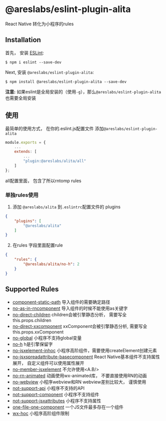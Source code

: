 # @areslabs/eslint-plugin-alita

React Native 转化为小程序的rules

## Installation

首先， 安装 [ESLint](http://eslint.org):

```
$ npm i eslint --save-dev
```

Next, 安装 `@areslabs/eslint-plugin-alita`:

```
$ npm install @areslabs/eslint-plugin-alita --save-dev
```

**注意:** 如果eslint是全局安装的（使用`-g`），那么`@areslabs/eslint-plugin-alita` 也需要全局安装

## 使用
最简单的使用方式， 在你的.eslint.js配置文件 添加`@areslabs/eslint-plugin-alita`
```javascript
module.exports = {
    ...
    extends: [
        ...
        "plugin:@areslabs/alita/all"
    ]
};
```
all配置里面， 包含了所以rntomp rules

### 单独rules使用
1. 添加 `@areslabs/alita` 到`.eslintrc`配置文件的 plugins

```json
{
    "plugins": [
        "@areslabs/alita"
    ]
}
```

2. 在rules 字段里面配置rule

```json
{
    "rules": {
        "@areslabs/alita/no-h": 2
    }
}
```


## Supported Rules

* [component-static-path](./docs/rules/component-static-path.md) 导入组件的需要确定路径
* [no-as-in-rncomponent](./docs/rules/no-as-in-rncomponent.md) 导入组件的时候不能使用as关键字
* [no-direct-children](./docs/rules/no-direct-children.md) children会被引擎静态分析， 需要写全this.props.children
* [no-direct-xxcomponent](./docs/rules/no-direct-xxcomponent.md) xxComponent会被引擎静态分析, 需要写全this.props.xxComponent
* [no-global](./docs/rules/no-global.md) 小程序不支持global变量
* [no-h](./docs/rules/no-h.md) h是引擎保留字
* [no-jsxelement-inhoc](./docs/rules/no-jsxelement-inhoc.md) 小程序高阶组件，需要使用createElement创建元素
* [no-jsxspreadattribute-basecomponent](./docs/rules/no-jsxspreadattribute-basecomponent.md) React Native基本组件不支持属性展开， 自定义组件可以使用属性展开
* [no-member-jsxelement](./docs/rules/no-member-jsxelement.md) 不允许使用<A.B/>
* [no-rn-animated](./docs/rules/no-rn-animated.md) 动画使用wx-animated库， 不要直接使用RN的动画
* [no-webview](./docs/rules/no-webview.md) 小程序webview和RN webview差别比较大， 谨慎使用
* [not-support-api](./docs/rules/not-support-api.md) 小程序不支持的API
* [not-support-component](./docs/rules/not-support-component.md) 小程序不支持组件
* [not-support-jsxattributes](./docs/rules/not-support-jsxattributes.md) 小程序不支持属性
* [one-file-one-component](./docs/rules/one-file-one-component.md) 一个JS文件最多存在一个组件
* [wx-hoc](./docs/rules/wx-hoc.md) 小程序高阶组件限制



 








